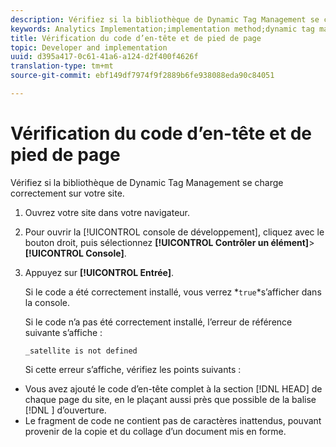 ```yaml
---
description: Vérifiez si la bibliothèque de Dynamic Tag Management se charge correctement sur votre site.
keywords: Analytics Implementation;implementation method;dynamic tag management;dtm;code;page code;header code;footer code;embed code;verify code;verify header code;verify footer code;embed tab;embed
title: Vérification du code d’en-tête et de pied de page
topic: Developer and implementation
uuid: d395a417-0c61-41a6-a124-d2f400f4626f
translation-type: tm+mt
source-git-commit: ebf149df7974f9f2889b6fe938088eda90c84051

---
```



# Vérification du code d’en-tête et de pied de page

Vérifiez si la bibliothèque de Dynamic Tag Management se charge correctement sur votre site.

1. Ouvrez votre site dans votre navigateur.
1. Pour ouvrir la [!UICONTROL console de développement], cliquez avec le bouton droit, puis sélectionnez **[!UICONTROL Contrôler un élément]**>**[!UICONTROL  Console]**.
1. Appuyez sur **[!UICONTROL Entrée]**.

   Si le code a été correctement installé, vous verrez *`true`*s’afficher dans la console.

   Si le code n’a pas été correctement installé, l’erreur de référence suivante s’affiche :

   `_satellite is not defined`

   Si cette erreur s’affiche, vérifiez les points suivants :

* Vous avez ajouté le code d’en-tête complet à la section [!DNL HEAD] de chaque page du site, en le plaçant aussi près que possible de la balise [!DNL <head><meta http-equiv="Content-Type" content="text/html; charset=UTF-8">] d’ouverture.
* Le fragment de code ne contient pas de caractères inattendus, pouvant provenir de la copie et du collage d’un document mis en forme.

